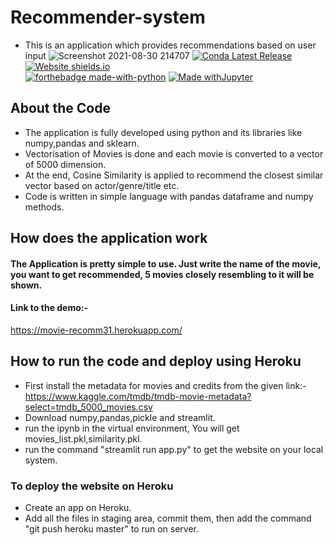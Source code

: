 # Recommender-system
- This is an application which provides recommendations based on user input
![Screenshot 2021-08-30 214707](https://user-images.githubusercontent.com/77001772/131371307-32162c97-ce6e-4ff4-86fa-ec6d14323ae2.png)
[![Conda Latest Release](https://anaconda.org/conda-forge/pandas/badges/version.svg)](https://anaconda.org/anaconda/pandas/)
[![Website shields.io](https://img.shields.io/website-up-down-green-red/http/shields.io.svg)](http://shields.io/)<br>
[![forthebadge made-with-python](http://ForTheBadge.com/images/badges/made-with-python.svg)](https://www.python.org/)
[![Made withJupyter](https://img.shields.io/badge/Made%20with-Jupyter-orange?style=for-the-badge&logo=Jupyter)](https://jupyter.org/try)
## About the Code
- The application is fully developed using python and its libraries like numpy,pandas and sklearn.
- Vectorisation of Movies is done and each movie is converted to a vector of 5000 dimension.
- At the end, Cosine Similarity is applied to recommend the closest similar vector based on actor/genre/title etc.
- Code is written in simple language with pandas dataframe and numpy methods.
## How does the application work
#### The Application is pretty simple to use. Just write the name of the movie, you want to get recommended, 5 movies closely resembling to it will be shown.
#### Link to the demo:-
https://movie-recomm31.herokuapp.com/
## How to run the code and deploy using Heroku
- First install the metadata for movies and credits from the given link:-
https://www.kaggle.com/tmdb/tmdb-movie-metadata?select=tmdb_5000_movies.csv
- Download numpy,pandas,pickle and streamlit.
- run the ipynb in the virtual environment, You will get movies_list.pkl,similarity.pkl.
- run the command "streamlit run app.py" to get the website on your local system.
### To deploy the website on Heroku
- Create an app on Heroku.
- Add all the files in staging area, commit them, then add the command "git push heroku master" to run on server.

